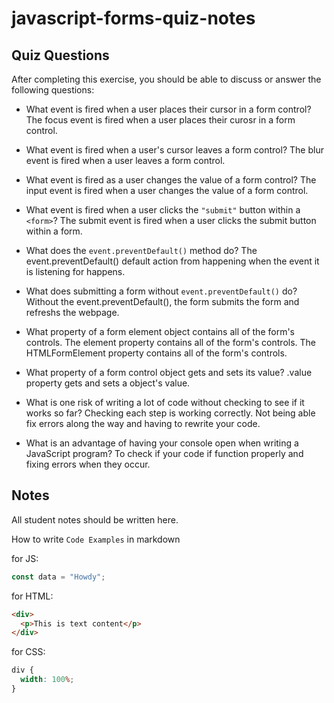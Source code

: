 # javascript-forms-quiz-notes

## Quiz Questions

After completing this exercise, you should be able to discuss or answer the following questions:

- What event is fired when a user places their cursor in a form control?
The focus event is fired when a user places their curosr in a form control.

- What event is fired when a user's cursor leaves a form control?
The blur event is fired when a user leaves a form control.

- What event is fired as a user changes the value of a form control?
The input event is fired when a user changes the value of a form control.

- What event is fired when a user clicks the `"submit"` button within a `<form>`?
The submit event is fired when a user clicks the submit button within a form.

- What does the `event.preventDefault()` method do?
The event.preventDefault() default action from happening when the event it is listening for happens.

- What does submitting a form without `event.preventDefault()` do?
Without the event.preventDefault(), the form submits the form and refreshs the webpage.

- What property of a form element object contains all of the form's controls.
The element property contains all of the form's controls.
The HTMLFormElement property contains all of the form's controls.

- What property of a form control object gets and sets its value?
.value property gets and sets a object's value.
<!-- The methord property of the form control object gets and sets its value. -->

- What is one risk of writing a lot of code without checking to see if it works so far?
Checking each step is working correctly.
Not being able fix errors along the way and having to rewrite your code.

- What is an advantage of having your console open when writing a JavaScript program?
To check if your code if function properly and fixing errors when they occur.

## Notes

All student notes should be written here.


How to write `Code Examples` in markdown

for JS:

```javascript
const data = "Howdy";
```

for HTML:

```html
<div>
  <p>This is text content</p>
</div>
```

for CSS:

```css
div {
  width: 100%;
}
```
